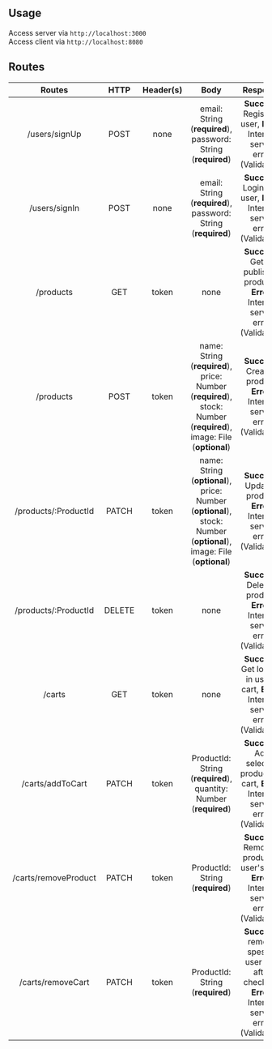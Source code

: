 ## Usage
Access server via `http://localhost:3000`<br>
Access client via `http://localhost:8080`

##  Routes
|Routes|HTTP|Header(s)|Body|Response|Description| 
|:--:|:--:|:--:|:--:|:--:|:--:|
|/users/signUp  |POST  |none|email: String (**required**),  password: String (**required**)|**Success**: Register a user, **Error**: Internal server error (Validation)|Register a user|
|/users/signIn  |POST  |none|email: String (**required**), password: String (**required**) |**Success**: Login as a user, **Error**: Internal server error (Validation)|Login as a user|
|/products  |GET  |token|none |**Success**: Get all published products, **Error**: Internal server error (Validation)|Get all published products|
|/products  |POST  |token|name: String (**required**), price: Number (**required**), stock: Number (**required**), image: File (**optional**) |**Success**: Create a product, **Error**: Internal server error (Validation)|Create a product (**ADMIN ONLY**)|
|/products/:ProductId  |PATCH  |token|name: String (**optional**), price: Number (**optional**), stock: Number (**optional**), image: File (**optional**)|**Success**: Update a product, **Error**: Internal server error (Validation)|Update a product (**ADMIN ONLY**)|
|/products/:ProductId  |DELETE  |token|none|**Success**: Delete a product, **Error**: Internal server error (Validation)|Delete a product (**ADMIN ONLY**)|
|/carts  |GET  |token|none |**Success**: Get logged in user's cart, **Error**: Internal server error (Validation)|Get logged in user's cart|
|/carts/addToCart  |PATCH  |token|ProductId: String (**required**), quantity: Number (**required**)|**Success**: Add selected products to cart, **Error**: Internal server error (Validation)|Add selected products to cart|
|/carts/removeProduct  |PATCH  |token|ProductId: String (**required**)|**Success**: Remove a product in user's cart, **Error**: Internal server error (Validation)|Remove a product in user's cart|
|/carts/removeCart  |PATCH  |token|ProductId: String (**required**)|**Success**: remove spesific user cart after checkout, **Error**: Internal server error (Validation)|remove spesific user cart after checkout|
